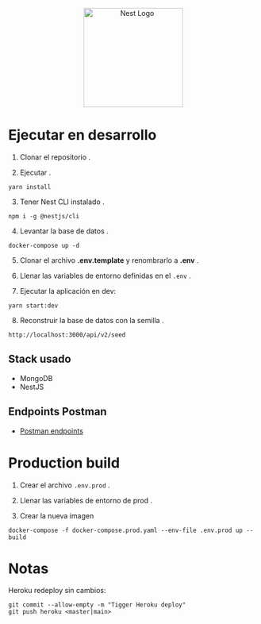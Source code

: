 <p align="center">
  <a href="http://nestjs.com/" target="blank"><img src="https://nestjs.com/img/logo-small.svg" width="200" alt="Nest Logo" /></a>
</p>

# Ejecutar en desarrollo

1. Clonar el repositorio .

2. Ejecutar .

```
yarn install
```

3. Tener Nest CLI instalado .

```
npm i -g @nestjs/cli
```

4. Levantar la base de datos .

```
docker-compose up -d
```

5. Clonar el archivo **.env.template** y renombrarlo a **.env** .

6. Llenar las variables de entorno definidas en el `.env` .

7. Ejecutar la aplicación en dev:

```
yarn start:dev
```

8. Reconstruir la base de datos con la semilla .

```
http://localhost:3000/api/v2/seed
```

## Stack usado

- MongoDB
- NestJS

## Endpoints Postman

- [Postman endpoints](https://documenter.getpostman.com/view/16002323/VUxKS8cX)

# Production build

1. Crear el archivo `.env.prod` .

2. Llenar las variables de entorno de prod .

3. Crear la nueva imagen

```
docker-compose -f docker-compose.prod.yaml --env-file .env.prod up --build
```

# Notas

Heroku redeploy sin cambios:

```
git commit --allow-empty -m "Tigger Heroku deploy"
git push heroku <master|main>
```
